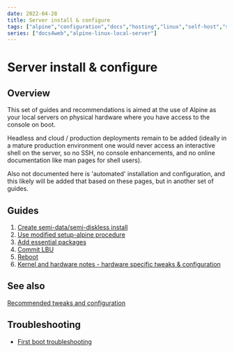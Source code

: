 ```yaml
---
date: 2022-04-28
title: Server install & configure
tags: ["alpine","configuration","docs","hosting","linux","self-host","sysadmin-devops","raspberry-pi","sbc"]
series: ["docs4web","alpine-linux-local-server"]
---
```


# Server install & configure

## Overview

This set of guides and recommendations is aimed at the use of Alpine as your local servers on physical hardware where you have access to the console on boot.

Headless and cloud / production deployments remain to be added (ideally in a mature production environment one would never access an interactive shell on the server, so no SSH, no console enhancements, and no online documentation like man pages for shell users).

Also not documented here is 'automated' installation and configuration, and this likely will be added that based on these pages, but in another set of guides.

Guides
------

1. [Create semi-data/semi-diskless install](create-semi-data-install/_index.md)
2. [Use modified setup-alpine procedure](use-modified-setup-alpine-procedure.md)
3. [Add essential packages](add-essential-packages.md)
4. [Commit LBU](commit-lbu.md)
5. [Reboot](reboot.md) 
6. [Kernel and hardware notes - hardware specific tweaks & configuration](../kernel-and-hardware-notes/hardware-specific-tweaks-configs.md)

## See also

[Recommended tweaks and configuration](../recommended-tweaks-and-configs/_index.md)

Troubleshooting
---------------

* [First boot troubleshooting](firstboot-troubleshooting.md)
